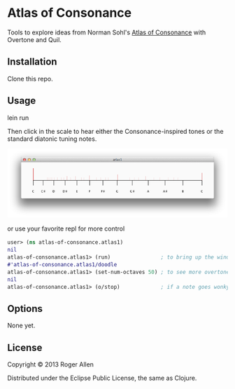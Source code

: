 # Atlas of Consonance

Tools to explore ideas from Norman Sohl's [Atlas of Consonance](http://www.sohl.com/mt/maptone.html) with Overtone and Quil.

## Installation

Clone this repo.

## Usage

lein run

Then click in the scale to hear either the Consonance-inspired tones or the standard diatonic tuning notes.

![Screenshot](https://github.com/rogerallen/atlas_of_consonance/raw/master/doc/atlas1.png)

or use your favorite repl for more control

```clj
user> (ns atlas-of-consonance.atlas1)
nil
atlas-of-consonance.atlas1> (run)                ; to bring up the window
#'atlas-of-consonance.atlas1/doodle
atlas-of-consonance.atlas1> (set-num-octaves 50) ; to see more overtones
nil
atlas-of-consonance.atlas1> (o/stop)             ; if a note goes wonky
```

## Options

None yet.

## License

Copyright © 2013 Roger Allen

Distributed under the Eclipse Public License, the same as Clojure.
